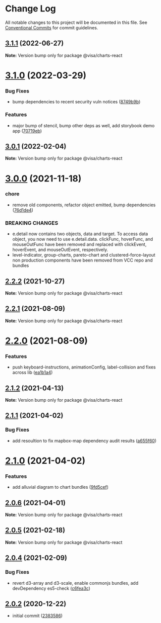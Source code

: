 # Change Log

All notable changes to this project will be documented in this file.
See [Conventional Commits](https://conventionalcommits.org) for commit guidelines.

## [3.1.1](https://github.com/visa/visa-chart-components/compare/@visa/charts-react@3.1.0...@visa/charts-react@3.1.1) (2022-06-27)

**Note:** Version bump only for package @visa/charts-react





# [3.1.0](https://github.com/visa/visa-chart-components/compare/@visa/charts-react@3.0.1...@visa/charts-react@3.1.0) (2022-03-29)


### Bug Fixes

* bump dependencies to recent security vuln notices ([8749b9b](https://github.com/visa/visa-chart-components/commit/8749b9b11aeba92ecf39fc36251cdcb8844a7a46))


### Features

* major bump of stencil, bump other deps as well, add storybook demo app ([70719eb](https://github.com/visa/visa-chart-components/commit/70719ebc7fa59dc169bcc7fea62b238bcfab6418))





## [3.0.1](https://github.com/visa/visa-chart-components/compare/@visa/charts-react@3.0.0...@visa/charts-react@3.0.1) (2022-02-04)

**Note:** Version bump only for package @visa/charts-react





# [3.0.0](https://github.com/visa/visa-chart-components/compare/@visa/charts-react@2.2.2...@visa/charts-react@3.0.0) (2021-11-18)


### chore

* remove old components, refactor object emitted, bump dependencies ([76d1de4](https://github.com/visa/visa-chart-components/commit/76d1de4d7d3c650bec85db8090c7a2a95a1f0506))


### BREAKING CHANGES

* e.detail now contains two objects, data and target. To access data object, you now need to use e.detail.data. clickFunc, hoverFunc, and mouseOutFunc have been removed and replaced with clickEvent, hoverEvent, and mouseOutEvent, respectively.
* level-indicator, group-charts, pareto-chart and clustered-force-layout non production components have been removed from VCC repo and bundles





## [2.2.2](https://github.com/visa/visa-chart-components/compare/@visa/charts-react@2.2.1...@visa/charts-react@2.2.2) (2021-10-27)

**Note:** Version bump only for package @visa/charts-react





## [2.2.1](https://github.com/visa/visa-chart-components/compare/@visa/charts-react@2.2.0...@visa/charts-react@2.2.1) (2021-08-09)

**Note:** Version bump only for package @visa/charts-react





# [2.2.0](https://github.com/visa/visa-chart-components/compare/@visa/charts-react@2.1.2...@visa/charts-react@2.2.0) (2021-08-09)


### Features

* push keyboard-instructions, animationConfig, label-collision and fixes across lib ([ea1b1a4](https://github.com/visa/visa-chart-components/commit/ea1b1a478b3ea9bcf07e76551a45a9adaaacdb47))





## [2.1.2](https://github.com/visa/visa-chart-components/compare/@visa/charts-react@2.1.1...@visa/charts-react@2.1.2) (2021-04-13)

**Note:** Version bump only for package @visa/charts-react





## [2.1.1](https://github.com/visa/visa-chart-components/compare/@visa/charts-react@2.1.0...@visa/charts-react@2.1.1) (2021-04-02)


### Bug Fixes

* add resoultion to fix mapbox-map dependency audit results ([a655f60](https://github.com/visa/visa-chart-components/commit/a655f60c5b4d87f02d8ff85d524853268325eb7b))





# [2.1.0](https://github.com/visa/visa-chart-components/compare/@visa/charts-react@2.0.6...@visa/charts-react@2.1.0) (2021-04-02)


### Features

* add alluvial diagram to chart bundles ([9fd5cef](https://github.com/visa/visa-chart-components/commit/9fd5cef90db9a968c5a283ff065b1e5050842bfe))





## [2.0.6](https://github.com/visa/visa-chart-components/compare/@visa/charts-react@2.0.4...@visa/charts-react@2.0.6) (2021-04-01)

**Note:** Version bump only for package @visa/charts-react





## [2.0.5](https://github.com/visa/visa-chart-components/compare/@visa/charts-react@2.0.4...@visa/charts-react@2.0.5) (2021-02-18)

**Note:** Version bump only for package @visa/charts-react

## [2.0.4](https://github.com/visa/visa-chart-components/compare/@visa/charts-react@2.0.2...@visa/charts-react@2.0.4) (2021-02-09)

### Bug Fixes

- revert d3-array and d3-scale, enable commonjs bundles, add devDependency es5-check ([c6fea3c](https://github.com/visa/visa-chart-components/commit/c6fea3c601dfc4650b52996721ead03a1b363e2b))

## [2.0.2](https://github.com/visa/visa-chart-components/tree/%40visa/charts-react%402.0.2) (2020-12-22)

- initial commit ([2383586](https://github.com/visa/visa-chart-components/commit/238358698bb59b8f20f424eeedc7235f51e02037))

